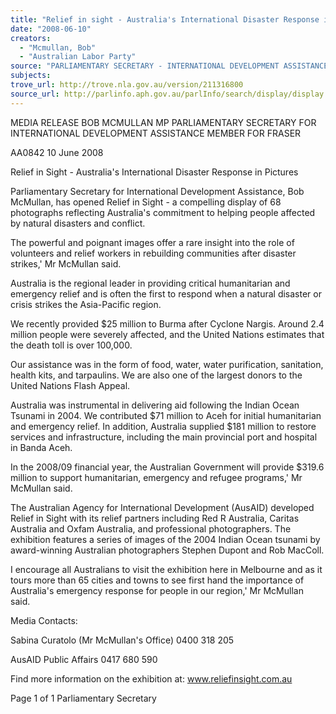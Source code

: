 ```yaml
---
title: "Relief in sight - Australia's International Disaster Response in pictures."
date: "2008-06-10"
creators:
  - "Mcmullan, Bob"
  - "Australian Labor Party"
source: "PARLIAMENTARY SECRETARY - INTERNATIONAL DEVELOPMENT ASSISTANCE"
subjects:
trove_url: http://trove.nla.gov.au/version/211316800
source_url: http://parlinfo.aph.gov.au/parlInfo/search/display/display.w3p;query=Id%3A%22media/pressrel/RA6W6%22
---
```


 MEDIA RELEASE  BOB MCMULLAN MP  PARLIAMENTARY SECRETARY FOR INTERNATIONAL DEVELOPMENT ASSISTANCE  MEMBER FOR FRASER 

 AA0842 10 June 2008 

 Relief in Sight - Australia's International Disaster Response  in Pictures 

 Parliamentary Secretary for International Development Assistance, Bob McMullan, has opened  Relief in Sight - a compelling display of 68 photographs reflecting Australia's commitment to  helping people affected by natural disasters and conflict.

 The powerful and poignant images offer a rare insight into the role of volunteers and relief  workers in rebuilding communities after disaster strikes,' Mr McMullan said. 

 Australia is the regional leader in providing critical humanitarian and emergency relief and is  often the first to respond when a natural disaster or crisis strikes the Asia-Pacific region. 

 We recently provided $25 million to Burma after Cyclone Nargis. Around 2.4 million people were  severely affected, and the United Nations estimates that the death toll is over 100,000.

 Our assistance was in the form of food, water, water purification, sanitation, health kits, and  tarpaulins. We are also one of the largest donors to the United Nations Flash Appeal. 

 Australia was instrumental in delivering aid following the Indian Ocean Tsunami in 2004. We  contributed $71 million to Aceh for initial humanitarian and emergency relief. In addition, Australia  supplied $181 million to restore services and infrastructure, including the main provincial port and  hospital in Banda Aceh.

 In the 2008/09 financial year, the Australian Government will provide $319.6 million to support  humanitarian, emergency and refugee programs,' Mr McMullan said.

 The Australian Agency for International Development (AusAID) developed Relief in Sight with its  relief partners including Red R Australia, Caritas Australia and Oxfam Australia, and professional  photographers. The exhibition features a series of images of the 2004 Indian Ocean tsunami by  award-winning Australian photographers Stephen Dupont and Rob MacColl.

 I encourage all Australians to visit the exhibition here in Melbourne and as it tours more than 65  cities and towns to see first hand the importance of Australia's emergency response for people in  our region,' Mr McMullan said.

 Media Contacts:

 Sabina Curatolo (Mr McMullan's Office) 0400 318 205

 AusAID Public Affairs 0417 680 590

 Find more information on the exhibition at: www.reliefinsight.com.au  

 Page 1 of 1 Parliamentary Secretary


